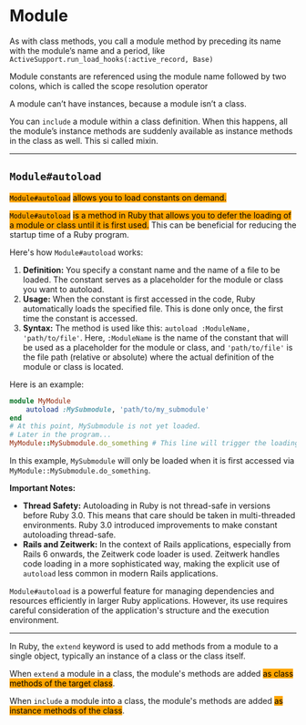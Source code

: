 # Module



As with class methods, you call a module method by preceding its name with the module’s name and a period, like `ActiveSupport.run_load_hooks(:active_record, Base)`

Module constants are referenced using the module name followed by two colons, which is called the scope resolution operator

A module can’t have instances, because a module isn’t a class. &#x20;

You can `include` a module within a class definition. When this happens, all the module’s instance methods are suddenly available as instance methods in the class as well. This si called mixin.





***

## `Module#autoload`

<mark style="background-color:orange;">`Module#autoload`</mark> <mark style="background-color:orange;"></mark><mark style="background-color:orange;">allows you to load constants on demand.</mark>

<mark style="background-color:orange;">`Module#autoload`</mark> <mark style="background-color:orange;"></mark><mark style="background-color:orange;">is a method in Ruby that allows you to defer the loading of a module or class until it is first used.</mark> This can be beneficial for reducing the startup time of a Ruby program.

Here's how `Module#autoload` works:

1. **Definition:** You specify a constant name and the name of a file to be loaded. The constant serves as a placeholder for the module or class you want to autoload.
2. **Usage:** When the constant is first accessed in the code, Ruby automatically loads the specified file. This is done only once, the first time the constant is accessed.
3. **Syntax:** The method is used like this: `autoload :ModuleName, 'path/to/file'`. Here, `:ModuleName` is the name of the constant that will be used as a placeholder for the module or class, and `'path/to/file'` is the file path (relative or absolute) where the actual definition of the module or class is located.

Here is an example:

```ruby
module MyModule
    autoload :MySubmodule, 'path/to/my_submodule'
end
# At this point, MySubmodule is not yet loaded.
# Later in the program...
MyModule::MySubmodule.do_something # This line will trigger the loading of 'path/to/my_submodule'
```

In this example, `MySubmodule` will only be loaded when it is first accessed via `MyModule::MySubmodule.do_something`.

**Important Notes:**

* **Thread Safety:** Autoloading in Ruby is not thread-safe in versions before Ruby 3.0. This means that care should be taken in multi-threaded environments. Ruby 3.0 introduced improvements to make constant autoloading thread-safe.
* **Rails and Zeitwerk:** In the context of Rails applications, especially from Rails 6 onwards, the Zeitwerk code loader is used. Zeitwerk handles code loading in a more sophisticated way, making the explicit use of `autoload` less common in modern Rails applications.

`Module#autoload` is a powerful feature for managing dependencies and resources efficiently in larger Ruby applications. However, its use requires careful consideration of the application's structure and the execution environment.



***

In Ruby, the `extend` keyword is used to add methods from a module to a single object, typically an instance of a class or the class itself.&#x20;

When  `extend` a module in a class, the module's methods are added <mark style="background-color:orange;">as class methods of the target class</mark>.&#x20;

When `include` a module into a class, the module's methods are added <mark style="background-color:orange;">as instance methods of the class</mark>.



